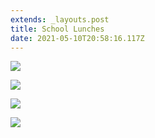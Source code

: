 ```yaml
---
extends: _layouts.post
title: School Lunches
date: 2021-05-10T20:58:16.117Z
---
```

![](https://res.cloudinary.com/ruapehu-college/image/upload/v1620680449/Term_2_menus_Page_1_bxwhav.jpg)

![](https://res.cloudinary.com/ruapehu-college/image/upload/v1620680449/Term_2_menus_Page_2_zh5jkv.jpg)

![](https://res.cloudinary.com/ruapehu-college/image/upload/v1620680449/Term_2_menus_Page_3_kb8lei.jpg)

![](https://res.cloudinary.com/ruapehu-college/image/upload/v1620680449/Term_2_menus_Page_4_tjufqk.jpg)
